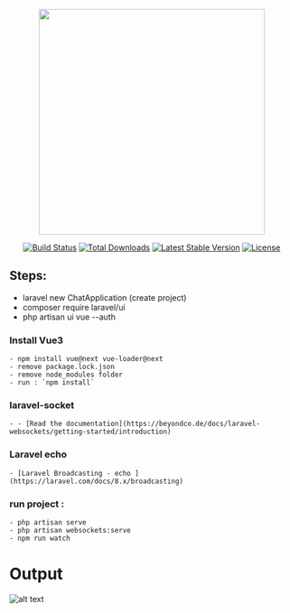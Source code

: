 <p align="center"><a href="https://laravel.com" target="_blank"><img src="https://raw.githubusercontent.com/laravel/art/master/logo-lockup/5%20SVG/2%20CMYK/1%20Full%20Color/laravel-logolockup-cmyk-red.svg" width="400"></a></p>

<p align="center">
<a href="https://travis-ci.org/laravel/framework"><img src="https://travis-ci.org/laravel/framework.svg" alt="Build Status"></a>
<a href="https://packagist.org/packages/laravel/framework"><img src="https://img.shields.io/packagist/dt/laravel/framework" alt="Total Downloads"></a>
<a href="https://packagist.org/packages/laravel/framework"><img src="https://img.shields.io/packagist/v/laravel/framework" alt="Latest Stable Version"></a>
<a href="https://packagist.org/packages/laravel/framework"><img src="https://img.shields.io/packagist/l/laravel/framework" alt="License"></a>
</p>


## Steps:
- laravel new ChatApplication (create project)
- composer require laravel/ui
- php artisan ui vue --auth

### Install Vue3
	- npm install vue@next vue-loader@next
	- remove package.lock.json
	- remove node_modules folder
	- run : `npm install`

### laravel-socket
	- - [Read the documentation](https://beyondco.de/docs/laravel-websockets/getting-started/introduction)

### Laravel echo
	- [Laravel Broadcasting - echo ](https://laravel.com/docs/8.x/broadcasting)

### run project :
	- php artisan serve 
	- php artisan websockets:serve
	- npm run watch 

# Output

![alt text](https://github.com/AjayYadavAi/Laravel-8-Vue-3-ChatApplication/blob/main/image.png?raw=true)


